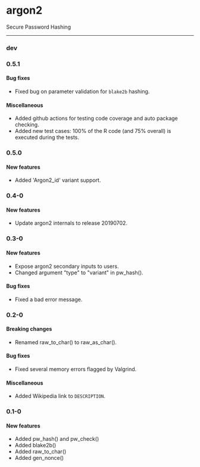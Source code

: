 # **argon2**
Secure Password Hashing

-----------------------

### **dev**


### **0.5.1**
#### Bug fixes
* Fixed bug on parameter validation for `blake2b` hashing.

#### Miscellaneous
* Added github actions for testing code coverage and auto package checking.
* Added new test cases: 100% of the R code (and 75% overall) is executed during the tests. 


### **0.5.0**
#### New features
* Added 'Argon2_id' variant support.


### **0.4-0**
#### New features
* Update argon2 internals to release 20190702.


### **0.3-0**
#### New features
* Expose argon2 secondary inputs to users. 
* Changed argument "type" to "variant" in pw_hash().

#### Bug fixes
* Fixed a bad error message.


### **0.2-0**
#### Breaking changes
* Renamed raw_to_char() to raw_as_char().

#### Bug fixes
* Fixed several memory errors flagged by Valgrind. 

#### Miscellaneous
* Added Wikipedia link to `DESCRIPTION`. 


### **0.1-0**
#### New features
* Added pw_hash() and pw_check() 
* Added blake2b() 
* Added raw_to_char() 
* Added gen_nonce()
